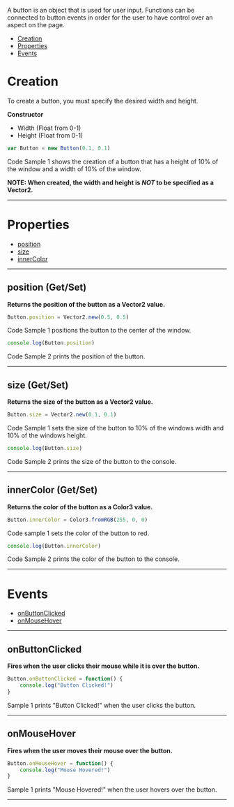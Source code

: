 A button is an object that is used for user input. Functions can be connected to button events in order for the user to have control over an aspect on the page.

 - [Creation](#creation)
 - [Properties](#properties)
 - [Events](#events)

# <a name="creation"></a> Creation
To create a button, you must specify the desired width and height.

**Constructor**
 - Width (Float from 0-1)
 - Height (Float from 0-1)

```javascript
var Button = new Button(0.1, 0.1)
```

Code Sample 1 shows the creation of a button that has a height of 10% of the window and a width of 10% of the window.

**NOTE: When created, the width and height is _NOT_ to be specified as a Vector2.**

***

# <a name="properties"></a> Properties
 - [position](#position)
 - [size](#size)
 - [innerColor](#innerColor)
***
## <a name="position"></a> position (Get/Set)

**Returns the position of the button as a Vector2 value.**

```javascript
Button.position = Vector2.new(0.5, 0.5)
```
Code Sample 1 positions the button to the center of the window.

```javascript
console.log(Button.position)
```
Code Sample 2 prints the position of the button.

***

## <a name="size"></a> size (Get/Set)

**Returns the size of the button as a Vector2 value.**

```javascript
Button.size = Vector2.new(0.1, 0.1)
```
Code Sample 1 sets the size of the button to 10% of the windows width and 10% of the windows height.

```javascript
console.log(Button.size)
```
Code Sample 2 prints the size of the button to the console.

***

## <a name="innerColor"></a> innerColor (Get/Set)
**Returns the color of the button as a Color3 value.**
```javascript
Button.innerColor = Color3.fromRGB(255, 0, 0)
```
Code sample 1 sets the color of the button to red.

```javascript
console.log(Button.innerColor)
```
Code Sample 2 prints the color of the button to the console.

***
# <a name="events"></a> Events
 - [onButtonClicked](#onButtonClicked)
 - [onMouseHover](#onMouseHover)
***
## <a name="onButtonClicked"></a> onButtonClicked

**Fires when the user clicks their mouse while it is over the button.**

```javascript
Button.onButtonClicked = function() {
    console.log("Button Clicked!")
}
```
Sample 1 prints "Button Clicked!" when the user clicks the button.
***
## <a name="onMouseHover"></a> onMouseHover

**Fires when the user moves their mouse over the button.**

```javascript
Button.onMouseHover = function() {
    console.log("Mouse Hovered!")
}
```
Sample 1 prints "Mouse Hovered!" when the user hovers over the button.
***
